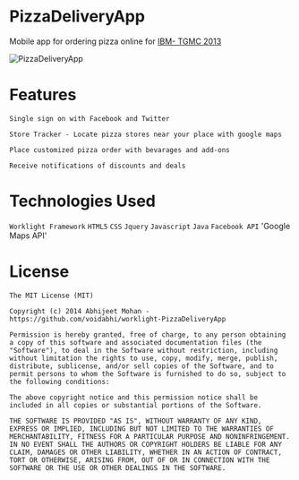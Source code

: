 PizzaDeliveryApp
==========================
Mobile app for ordering pizza online for [IBM- TGMC 2013](http://www.ibmtgmc.com)

![PizzaDeliveryApp](https://raw.githubusercontent.com/voidabhi/worklight-PizzaDeliveryApp/screenshot/screenshot.png)

Features
==========================

`Single sign on with Facebook and Twitter `

`Store Tracker - Locate pizza stores near your place with google maps`

`Place customized pizza order with bevarages and add-ons`

`Receive notifications of discounts and deals`


Technologies Used
==========================

`Worklight Framework`
`HTML5`
`CSS`
`Jquery`
`Javascript`
`Java`
`Facebook API`
'Google Maps API'


License
==========================

```
The MIT License (MIT)

Copyright (c) 2014 Abhijeet Mohan - https://github.com/voidabhi/worklight-PizzaDeliveryApp

Permission is hereby granted, free of charge, to any person obtaining a copy of this software and associated documentation files (the "Software"), to deal in the Software without restriction, including without limitation the rights to use, copy, modify, merge, publish, distribute, sublicense, and/or sell copies of the Software, and to permit persons to whom the Software is furnished to do so, subject to the following conditions:

The above copyright notice and this permission notice shall be included in all copies or substantial portions of the Software.

THE SOFTWARE IS PROVIDED "AS IS", WITHOUT WARRANTY OF ANY KIND, EXPRESS OR IMPLIED, INCLUDING BUT NOT LIMITED TO THE WARRANTIES OF MERCHANTABILITY, FITNESS FOR A PARTICULAR PURPOSE AND NONINFRINGEMENT. IN NO EVENT SHALL THE AUTHORS OR COPYRIGHT HOLDERS BE LIABLE FOR ANY CLAIM, DAMAGES OR OTHER LIABILITY, WHETHER IN AN ACTION OF CONTRACT, TORT OR OTHERWISE, ARISING FROM, OUT OF OR IN CONNECTION WITH THE SOFTWARE OR THE USE OR OTHER DEALINGS IN THE SOFTWARE.
```
